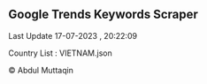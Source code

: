 

## Google Trends Keywords Scraper 
 
Last Update 17-07-2023 , 20:22:09

Country List :
VIETNAM.json



© Abdul Muttaqin 
